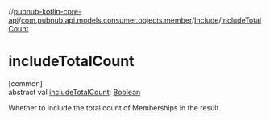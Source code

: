 //[pubnub-kotlin-core-api](../../../index.md)/[com.pubnub.api.models.consumer.objects.member](../index.md)/[Include](index.md)/[includeTotalCount](include-total-count.md)

# includeTotalCount

[common]\
abstract val [includeTotalCount](include-total-count.md): [Boolean](https://kotlinlang.org/api/latest/jvm/stdlib/kotlin-stdlib/kotlin/-boolean/index.html)

Whether to include the total count of Memberships in the result.
